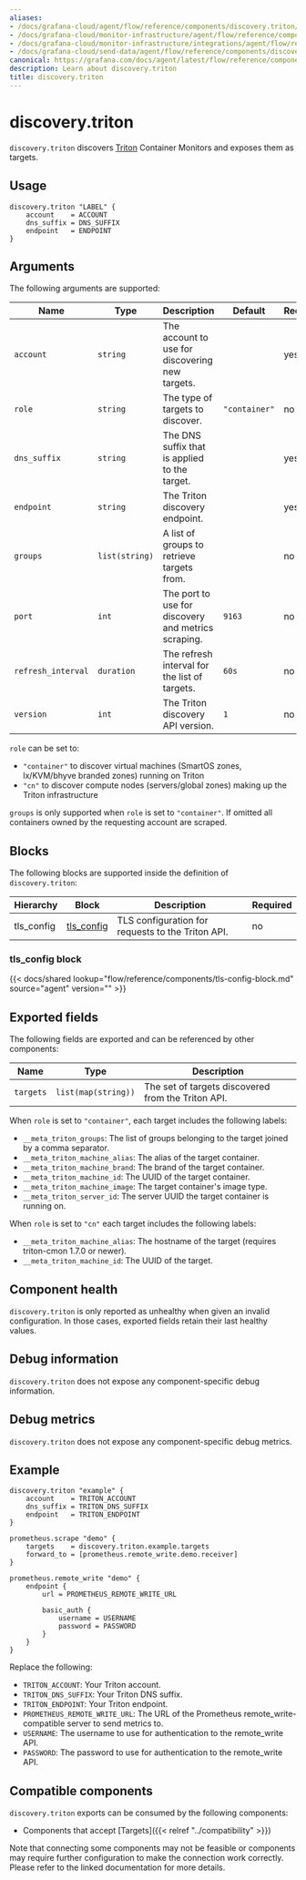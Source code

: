 ```yaml
---
aliases:
- /docs/grafana-cloud/agent/flow/reference/components/discovery.triton/
- /docs/grafana-cloud/monitor-infrastructure/agent/flow/reference/components/discovery.triton/
- /docs/grafana-cloud/monitor-infrastructure/integrations/agent/flow/reference/components/discovery.triton/
- /docs/grafana-cloud/send-data/agent/flow/reference/components/discovery.triton/
canonical: https://grafana.com/docs/agent/latest/flow/reference/components/discovery.triton/
description: Learn about discovery.triton
title: discovery.triton
---
```


# discovery.triton

`discovery.triton` discovers [Triton][] Container Monitors and exposes them as targets.

[Triton]: https://www.tritondatacenter.com

## Usage

```river
discovery.triton "LABEL" {
	account    = ACCOUNT
	dns_suffix = DNS_SUFFIX
	endpoint   = ENDPOINT
}
```

## Arguments

The following arguments are supported:

Name               | Type           | Description                                         | Default       | Required
------------------ | -------------- | --------------------------------------------------- | ------------- | --------
`account`          | `string`       | The account to use for discovering new targets.     |               | yes
`role`             | `string`       | The type of targets to discover.                    | `"container"` | no
`dns_suffix`       | `string`       | The DNS suffix that is applied to the target.       |               | yes
`endpoint`         | `string`       | The Triton discovery endpoint. 					  |               | yes
`groups`           | `list(string)` | A list of groups to retrieve targets from.          |               | no
`port`             | `int`          | The port to use for discovery and metrics scraping. | `9163`        | no
`refresh_interval` | `duration`     | The refresh interval for the list of targets.       | `60s`         | no
`version`          | `int`          | The Triton discovery API version.                   | `1`           | no

`role` can be set to:
* `"container"` to discover virtual machines (SmartOS zones, lx/KVM/bhyve branded zones) running on Triton
* `"cn"` to discover compute nodes (servers/global zones) making up the Triton infrastructure

`groups` is only supported when `role` is set to `"container"`. If omitted all
containers owned by the requesting account are scraped.

## Blocks
The following blocks are supported inside the definition of
`discovery.triton`:

Hierarchy | Block | Description | Required
--------- | ----- | ----------- | --------
tls_config | [tls_config][] | TLS configuration for requests to the Triton API. | no

[tls_config]: #tls_config-block

### tls_config block

{{< docs/shared lookup="flow/reference/components/tls-config-block.md" source="agent" version="<AGENT VERSION>" >}}

## Exported fields

The following fields are exported and can be referenced by other components:

Name      | Type                | Description
--------- | ------------------- | -----------
`targets` | `list(map(string))` | The set of targets discovered from the Triton API.

When `role` is set to `"container"`, each target includes the following labels:

* `__meta_triton_groups`: The list of groups belonging to the target joined by a comma separator.
* `__meta_triton_machine_alias`: The alias of the target container.
* `__meta_triton_machine_brand`: The brand of the target container.
* `__meta_triton_machine_id`: The UUID of the target container.
* `__meta_triton_machine_image`: The target container's image type.
* `__meta_triton_server_id`: The server UUID the target container is running on.

When `role` is set to `"cn"` each target includes the following labels:

* `__meta_triton_machine_alias`: The hostname of the target (requires triton-cmon 1.7.0 or newer).
* `__meta_triton_machine_id`: The UUID of the target.

## Component health

`discovery.triton` is only reported as unhealthy when given an invalid
configuration. In those cases, exported fields retain their last healthy
values.

## Debug information

`discovery.triton` does not expose any component-specific debug information.

## Debug metrics

`discovery.triton` does not expose any component-specific debug metrics.

## Example

```river
discovery.triton "example" {
	account    = TRITON_ACCOUNT
	dns_suffix = TRITON_DNS_SUFFIX
	endpoint   = TRITON_ENDPOINT
}

prometheus.scrape "demo" {
	targets    = discovery.triton.example.targets
	forward_to = [prometheus.remote_write.demo.receiver]
}

prometheus.remote_write "demo" {
	endpoint {
		url = PROMETHEUS_REMOTE_WRITE_URL

		basic_auth {
			username = USERNAME
			password = PASSWORD
		}
	}
}
```
Replace the following:
  - `TRITON_ACCOUNT`: Your Triton account.
  - `TRITON_DNS_SUFFIX`: Your Triton DNS suffix.
  - `TRITON_ENDPOINT`: Your Triton endpoint.
  - `PROMETHEUS_REMOTE_WRITE_URL`: The URL of the Prometheus remote_write-compatible server to send metrics to.
  - `USERNAME`: The username to use for authentication to the remote_write API.
  - `PASSWORD`: The password to use for authentication to the remote_write API.

<!-- START GENERATED COMPATIBLE COMPONENTS -->

## Compatible components

`discovery.triton` exports can be consumed by the following components:

- Components that accept [Targets]({{< relref "../compatibility" >}})

Note that connecting some components may not be feasible or components may require further configuration to make the connection work correctly. Please refer to the linked documentation for more details.

<!-- END GENERATED COMPATIBLE COMPONENTS -->
